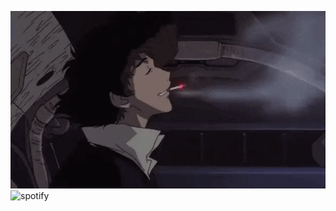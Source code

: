 ![](ezgif-3-a11801710c.gif)
<br>
![spotify](https://spotify-recently-played-readme.vercel.app/api?user=31ne6rfpvcp3x6wkjjioxqywuzfu)
